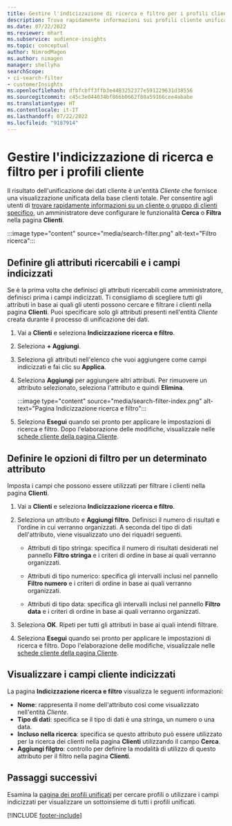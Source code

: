 ```yaml
---
title: Gestire l'indicizzazione di ricerca e filtro per i profili cliente
description: Trova rapidamente informazioni sui profili cliente unificati e filtra per attributi specificati.
ms.date: 07/22/2022
ms.reviewer: mhart
ms.subservice: audience-insights
ms.topic: conceptual
author: NimrodMagen
ms.author: nimagen
manager: shellyha
searchScope:
- ci-search-filter
- customerInsights
ms.openlocfilehash: dfbfcbff3ffb3e4483252377e591229631d38556
ms.sourcegitcommit: c45c3e044034bf866b0662f80a59166cee4ababe
ms.translationtype: HT
ms.contentlocale: it-IT
ms.lasthandoff: 07/22/2022
ms.locfileid: "9187914"
---
```

# <a name="manage-the-search--filter-index-for-customer-profiles"></a>Gestire l'indicizzazione di ricerca e filtro per i profili cliente

Il risultato dell'unificazione dei dati cliente è un'entità *Cliente* che fornisce una visualizzazione unificata della base clienti totale. Per consentire agli utenti di [trovare rapidamente informazioni su un cliente o gruppo di clienti specifico](customer-profiles.md), un amministratore deve configurare le funzionalità **Cerca** o **Filtra** nella pagina **Clienti**.

   :::image type="content" source="media/search-filter.png" alt-text="Filtro ricerca":::

## <a name="define-searchable-attributes-and-indexed-fields"></a>Definire gli attributi ricercabili e i campi indicizzati

Se è la prima volta che definisci gli attributi ricercabili come amministratore, definisci prima i campi indicizzati. Ti consigliamo di scegliere tutti gli attributi in base ai quali gli utenti possono cercare e filtrare i clienti nella pagina **Clienti**. Puoi specificare solo gli attributi presenti nell'entità *Cliente* creata durante il processo di unificazione dei dati.

1. Vai a **Clienti** e seleziona **Indicizzazione ricerca e filtro**.

1. Seleziona **+ Aggiungi**.

1. Seleziona gli attributi nell'elenco che vuoi aggiungere come campi indicizzati e fai clic su **Applica**.

1. Seleziona **Aggiungi** per aggiungere altri attributi. Per rimuovere un attributo selezionato, seleziona l'attributo e quindi **Elimina**.

   :::image type="content" source="media/search-filter-index.png" alt-text="Pagina Indicizzazione ricerca e filtro":::

1. Seleziona **Esegui** quando sei pronto per applicare le impostazioni di ricerca e filtro. Dopo l'elaborazione delle modifiche, visualizzale nelle [schede cliente della pagina Cliente](customer-profiles.md).

## <a name="define-filtering-options-for-a-given-attribute"></a>Definire le opzioni di filtro per un determinato attributo

Imposta i campi che possono essere utilizzati per filtrare i clienti nella pagina **Clienti**.

1. Vai a **Clienti** e seleziona **Indicizzazione ricerca e filtro**.

1. Seleziona un attributo e **Aggiungi filtro**. Definisci il numero di risultati e l'ordine in cui verranno organizzati. A seconda del tipo di dati dell'attributo, viene visualizzato uno dei riquadri seguenti.

   - Attributi di tipo stringa: specifica il numero di risultati desiderati nel pannello **Filtro stringa** e i criteri di ordine in base ai quali verranno organizzati.

   - Attributi di tipo numerico: specifica gli intervalli inclusi nel pannello **Filtro numero** e i criteri di ordine in base ai quali verranno organizzati.

   - Attributi di tipo data: specifica gli intervalli inclusi nel pannello **Filtro data** e i criteri di ordine in base ai quali verranno organizzati.

1. Seleziona **OK**. Ripeti per tutti gli attributi in base ai quali intendi filtrare.

1. Seleziona **Esegui** quando sei pronto per applicare le impostazioni di ricerca e filtro. Dopo l'elaborazione delle modifiche, visualizzale nelle [schede cliente della pagina Cliente](customer-profiles.md).

## <a name="view-indexed-customer-fields"></a>Visualizzare i campi cliente indicizzati

La pagina **Indicizzazione ricerca e filtro** visualizza le seguenti informazioni:

- **Nome**: rappresenta il nome dell'attributo così come visualizzato nell'entità *Cliente*.
- **Tipo di dati**: specifica se il tipo di dati è una stringa, un numero o una data.
- **Incluso nella ricerca**: specifica se questo attributo può essere utilizzato per la ricerca dei clienti nella pagina **Clienti** utilizzando il campo **Cerca**.
- **Aggiungi filgtro**: controllo per definire la modalità di utilizzo di questo attributo per il filtro nella pagina **Clienti**.

## <a name="next-steps"></a>Passaggi successivi

Esamina la [pagina dei profili unificati](customer-profiles.md) per cercare profili o utilizzare i campi indicizzati per visualizzare un sottoinsieme di tutti i profili unificati.

[!INCLUDE [footer-include](includes/footer-banner.md)]

